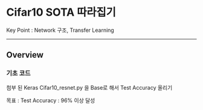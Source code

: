 # Cifar10 SOTA 따라집기

Key Point : Network 구조, Transfer Learning

---

## Overview

### 기초 코드

 첨부 된 Keras Cifar10_resnet.py 을 Base로 해서 Test Accuracy 올리기
 
 목표 : Test Accuracy : 96% 이상 달성
 
